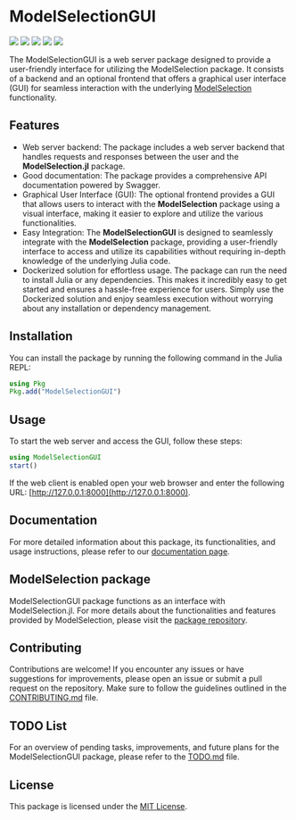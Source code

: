 # ModelSelectionGUI

[![][documentation-main-img]][documentation-main-url] [![][build-main-img]][build-main-url] [![][build-docker-img]][build-docker-url] [![][test-main-img]][test-main-url] [![][codecov-img]][codecov-url]

The ModelSelectionGUI is a web server package designed to provide a user-friendly interface for utilizing the ModelSelection package. It consists of a backend and an optional frontend that offers a graphical user interface (GUI) for seamless interaction with the underlying [ModelSelection](https://github.com/ParallelGSReg/ModelSelectionGUI.jl) functionality.

## Features

- Web server backend: The package includes a web server backend that handles requests and responses between the user and the **ModelSelection.jl** package.
- Good documentation: The package provides a comprehensive API documentation powered by Swagger.
- Graphical User Interface (GUI): The optional frontend provides a GUI that allows users to interact with the **ModelSelection** package using a visual interface, making it easier to explore and utilize the various functionalities.
- Easy Integration: The **ModelSelectionGUI** is designed to seamlessly integrate with the **ModelSelection** package, providing a user-friendly interface to access and utilize its capabilities without requiring in-depth knowledge of the underlying Julia code.
- Dockerized solution for effortless usage. The package can run the need to install Julia or any dependencies. This makes it incredibly easy to get started and ensures a hassle-free experience for users. Simply use the Dockerized solution and enjoy seamless execution without worrying about any installation or dependency management.

## Installation

You can install the package by running the following command in the Julia REPL:

```julia
using Pkg
Pkg.add("ModelSelectionGUI")
```

## Usage

To start the web server and access the GUI, follow these steps:

```julia
using ModelSelectionGUI
start()
```

If the web client is enabled open your web browser and enter the following URL: [http://127.0.0.1:8000](http://127.0.0.1:8000).

## Documentation

For more detailed information about this package, its functionalities, and usage instructions, please refer to our [documentation page](https://parallelgsreg.github.io/ModelSelectionGUI.jl).

## ModelSelection package
ModelSelectionGUI package functions as an interface with ModelSelection.jl. For more details about the functionalities and features provided by ModelSelection, please visit the [package repository](https://github.com/ParallelGSReg/ModelSelection.jl).

## Contributing

Contributions are welcome! If you encounter any issues or have suggestions for improvements, please open an issue or submit a pull request on the repository. Make sure to follow the guidelines outlined in the [CONTRIBUTING.md](CONTRIBUTING.md) file.

## TODO List

For an overview of pending tasks, improvements, and future plans for the ModelSelectionGUI package, please refer to the [TODO.md](TODO.md) file.

## License

This package is licensed under the [MIT License](LICENSE).


[build-main-img]: https://github.com/ParallelGSReg/ModelSelectionGUI.jl/actions/workflows/build.yaml/badge.svg?branch=main
[build-main-url]: https://github.com/ParallelGSReg/ModelSelectionGUI.jl/pkgs/container/modelselectiongui.jl

[test-main-img]: https://github.com/ParallelGSReg/ModelSelectionGUI.jl/actions/workflows/test.yaml/badge.svg?branch=main
[test-main-url]: https://github.com/ParallelGSReg/ModelSelectionGUI.jl/actions/workflows/test.yaml

[codecov-img]: https://codecov.io/gh/ParallelGSReg/ModelSelectionGUI.jl/branch/main/graph/badge.svg
[codecov-url]: https://codecov.io/gh/ParallelGSReg/ModelSelectionGUI.jl

[documentation-main-img]: https://github.com/ParallelGSReg/ModelSelectionGUI.jl/actions/workflows/docs.yaml/badge.svg
[documentation-main-url]: https://parallelgsreg.github.io/ModelSelectionGUI.jl

[build-docker-img]: https://github.com/ParallelGSReg/ModelSelectionGUI.jl/actions/workflows/docker.yaml/badge.svg?branch=main
[build-docker-url]: https://github.com/ParallelGSReg/ModelSelectionGUI.jl/actions/workflows/docker.yaml
